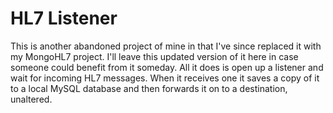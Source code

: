 HL7 Listener
============
This is another abandoned project of mine in that I've since replaced it with my MongoHL7
project.  I'll leave this updated version of it here in case someone could benefit from
it someday.  All it does is open up a listener and wait for incoming HL7 messages.  When
it receives one it saves a copy of it to a local MySQL database and then forwards it on
to a destination, unaltered.